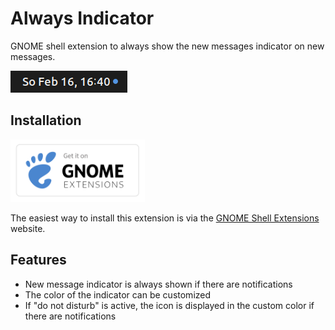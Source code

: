 # Always Indicator

GNOME shell extension to always show the new messages indicator on new messages.

<img src="indicator.png" alt="Preview">

## Installation

[<img src="https://raw.githubusercontent.com/andyholmes/gnome-shell-extensions-badge/master/get-it-on-ego.svg?sanitize=true" height="100">](https://extensions.gnome.org/extension/2594/always-indicator/)

The easiest way to install this extension is via the [GNOME Shell Extensions](https://extensions.gnome.org/extension/2594/always-indicator/) website.

## Features

- New message indicator is always shown if there are notifications
- The color of the indicator can be customized
- If "do not disturb" is active, the icon is displayed in the custom color if there are notifications
